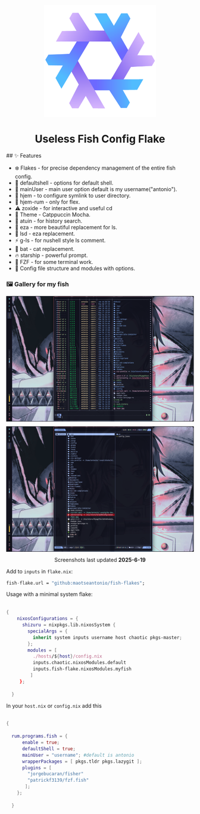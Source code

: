 <div align="center"><img src="./assets/nixos-logo.png" width="300px"></div>
<h1 align="center">Useless Fish Config Flake</h1>
## ✨ Features

- ❄️ Flakes - for precise dependency management of the entire fish config.
- 🏡 defaultshell - options for default shell.
- 🏡 mainUser - main user option default is my username("antonio").
- 🏡 hjem - to configure symlink to user directory.
- 💽 hjem-rum - only for flex.
- ⚠️ zoxide - for interactive and useful cd 
- 💈 Theme - Catppuccin Mocha.
- 🍎 atuin - for history search.
- 🔐 eza - more beautiful replacement for ls.
- 🤖 lsd - eza replacement.
- ⚡ g-ls - for nushell style ls comment.
- 💭 bat - cat replacement.
- 🔥 starship - powerful prompt.
- 🎁 FZF - for some terminal work.
- 📁 Config file structure and modules with options.

### 🖼️ Gallery for my fish 

<p align="center">
   <img src="./assets/fish-1.png" style="margin-bottom: 10px;"/> <br>
   <img src="./assets/fish-2.png" style="margin-bottom: 10px;"/> <br>
    Screenshots last updated <b>2025-6-19</b>
</p>

Add to `inputs` in `flake.nix`:

```nix
fish-flake.url = "github:maotseantonio/fish-flakes";
```
Usage with a minimal system flake:

```nix

{
    nixosConfigurations = {
      shizuru = nixpkgs.lib.nixosSystem {
        specialArgs = {
          inherit system inputs username host chaotic pkgs-master;
        };
        modules = [
          ./hosts/${host}/config.nix
          inputs.chaotic.nixosModules.default
          inputs.fish-flake.nixosModules.myfish
         ]
     };

  }
```

In your `host.nix` or `config.nix` add this 

```nix

{
   
  rum.programs.fish = {
      enable = true;
      defaultShell = true;
      mainUser = "username"; #default is antonio
      wrapperPackages = [ pkgs.tldr pkgs.lazygit ];
      plugins = [
        "jorgebucaran/fisher"
        "patrickf3139/fzf.fish"
       ];
    };

  }
```


